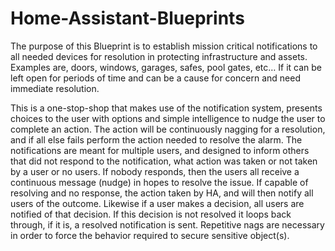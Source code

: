 # Home-Assistant-Blueprints
The purpose of this Blueprint is to establish mission critical notifications to all needed devices for resolution in protecting infrastructure and assets.
Examples are, doors, windows, garages, safes, pool gates, etc… If it can be left open for periods of time and can be a cause for concern and need immediate resolution.

This is a one-stop-shop that makes use of the notification system, presents choices to the user with options and simple intelligence to nudge the user to complete an action. The action will be continuously nagging for a resolution, and if all else fails perform the action needed to resolve the alarm. The notifications are meant for multiple users, and designed to inform others that did not respond to the notification, what action was taken or not taken by a user or no users. If nobody responds, then the users all receive a continuous message (nudge) in hopes to resolve the issue. If capable of resolving and no response, the action taken by HA, and will then notify all users of the outcome. Likewise if a user makes a decision, all users are notified of that decision. If this decision is not resolved it loops back through, if it is, a resolved notification is sent. Repetitive nags are necessary in order to force the behavior required to secure sensitive object(s). 
